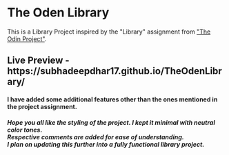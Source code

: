 <h1>The Oden Library</h1>
This is a Library Project inspired by the "Library" assignment from <a href="https://www.theodinproject.com/lessons/node-path-javascript-library">"The Odin Project"</a>.

<h2>Live Preview - https://subhadeepdhar17.github.io/TheOdenLibrary/</h2>

<h4>I have added some additional features other than the ones mentioned in the project assignment.</h4>
<h5>Hope you all like the styling of the project. I kept it minimal with neutral color tones.<br>
Respective comments are added for ease of understanding.<br>
I plan on updating this further into a fully functional library project.</h5>
